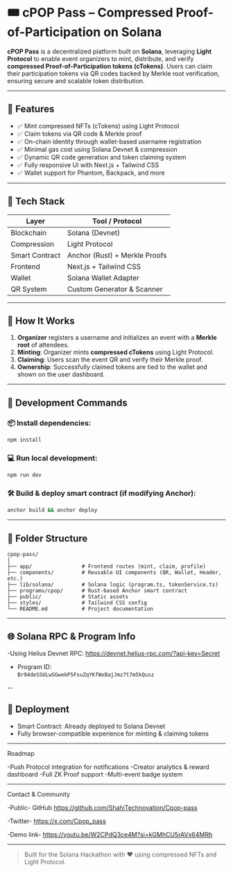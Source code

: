 # 🎟️ cPOP Pass – Compressed Proof-of-Participation on Solana

**cPOP Pass** is a decentralized platform built on **Solana**, leveraging **Light Protocol** to enable event organizers to mint, distribute, and verify **compressed Proof-of-Participation tokens (cTokens)**. Users can claim their participation tokens via QR codes backed by Merkle root verification, ensuring secure and scalable token distribution.

---

## 🌟 Features

- ✅ Mint compressed NFTs (cTokens) using Light Protocol  
- ✅ Claim tokens via QR code & Merkle proof  
- ✅ On-chain identity through wallet-based username registration  
- ✅ Minimal gas cost using Solana Devnet & compression  
- ✅ Dynamic QR code generation and token claiming system  
- ✅ Fully responsive UI with Next.js + Tailwind CSS  
- ✅ Wallet support for Phantom, Backpack, and more  

---

## 🧱 Tech Stack

| Layer         | Tool / Protocol                |
|---------------|-------------------------------|
| Blockchain    | Solana (Devnet)               |
| Compression   | Light Protocol                |
| Smart Contract| Anchor (Rust) + Merkle Proofs |
| Frontend      | Next.js + Tailwind CSS        |
| Wallet        | Solana Wallet Adapter         |
| QR System     | Custom Generator & Scanner    |

---

## 🚀 How It Works

1. **Organizer** registers a username and initializes an event with a **Merkle root** of attendees.
2. **Minting**: Organizer mints **compressed cTokens** using Light Protocol.
3. **Claiming**: Users scan the event QR and verify their Merkle proof.
4. **Ownership**: Successfully claimed tokens are tied to the wallet and shown on the user dashboard.

---

## 🧪 Development Commands

### 📦 Install dependencies:
```bash
npm install
```

### 💻 Run local development:
```bash
npm run dev
```

### 🛠️ Build & deploy smart contract (if modifying Anchor):
```bash
anchor build && anchor deploy
```

---

## 📁 Folder Structure

```
cpop-pass/
│
├── app/                # Frontend routes (mint, claim, profile)
├── components/         # Reusable UI components (QR, Wallet, Header, etc.)
├── lib/solana/         # Solana logic (program.ts, tokenService.ts)
├── programs/cpop/      # Rust-based Anchor smart contract
├── public/             # Static assets
├── styles/             # Tailwind CSS config
└── README.md           # Project documentation
```

---

## 🌐 Solana RPC & Program Info

-Using Helius Devnet RPC:
  https://devnet.helius-rpc.com/?api-key=Secret

- Program ID:  
  `Br94deSSULwSGwekP5FsuZqYKfWxBajJmz7t7m5kQusz`

--

## 🚀 Deployment
- Smart Contract: Already deployed to Solana Devnet  
- Fully browser-compatible experience for minting & claiming tokens

------
Roadmap

-Push Protocol integration for notifications
-Creator analytics & reward dashboard
-Full ZK Proof support
-Multi-event badge system

------
Contact & Community

-Public- GitHub https://github.com/ShahiTechnovation/Cpop-pass

-Twitter- https://x.com/Cpop_pass 

-Demo link- https://youtu.be/W2CPdQ3ce4M?si=kGMhCU5rAVx64MRh

---

> Built for the Solana Hackathon with ❤️ using compressed NFTs and Light Protocol.
